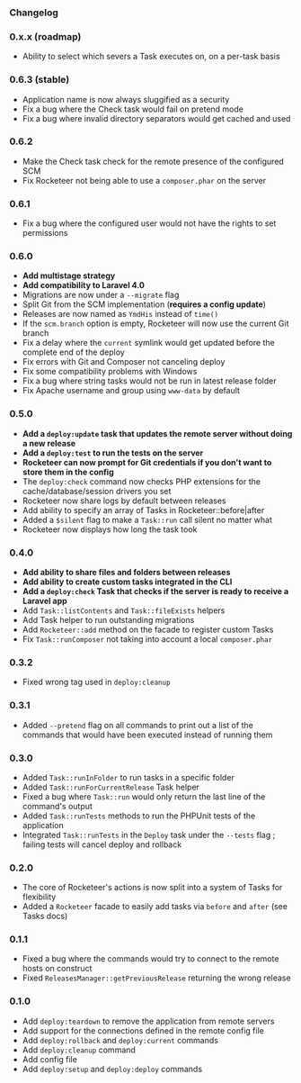 ### Changelog

### 0.x.x (roadmap)

- Ability to select which severs a Task executes on, on a per-task basis

### 0.6.3 (stable)

- Application name is now always sluggified as a security
- Fix a bug where the Check task would fail on pretend mode
- Fix a bug where invalid directory separators would get cached and used

### 0.6.2

- Make the Check task check for the remote presence of the configured SCM
- Fix Rocketeer not being able to use a `composer.phar` on the server

### 0.6.1

- Fix a bug where the configured user would not have the rights to set permissions

### 0.6.0

- **Add multistage strategy**
- **Add compatibility to Laravel 4.0**
- Migrations are now under a `--migrate` flag
- Split Git from the SCM implementation (**requires a config update**)
- Releases are now named as `YmdHis` instead of `time()`
- If the `scm.branch` option is empty, Rocketeer will now use the current Git branch
- Fix a delay where the `current` symlink would get updated before the complete end of the deploy
- Fix errors with Git and Composer not canceling deploy
- Fix some compatibility problems with Windows
- Fix a bug where string tasks would not be run in latest release folder
- Fix Apache username and group using `www-data` by default

### 0.5.0

- **Add a `deploy:update` task that updates the remote server without doing a new release**
- **Add a `deploy:test` to run the tests on the server**
- **Rocketeer can now prompt for Git credentials if you don't want to store them in the config**
- The `deploy:check` command now checks PHP extensions for the cache/database/session drivers you set
- Rocketeer now share logs by default between releases
- Add ability to specify an array of Tasks in Rocketeer::before|after
- Added a `$silent` flag to make a `Task::run` call silent no matter what
- Rocketeer now displays how long the task took

### 0.4.0

- **Add ability to share files and folders between releases**
- **Add ability to create custom tasks integrated in the CLI**
- **Add a `deploy:check` Task that checks if the server is ready to receive a Laravel app**
- Add `Task::listContents` and `Task::fileExists` helpers
- Add Task helper to run outstanding migrations
- Add `Rocketeer::add` method on the facade to register custom Tasks
- Fix `Task::runComposer` not taking into account a local `composer.phar`

### 0.3.2

- Fixed wrong tag used in `deploy:cleanup`

### 0.3.1

- Added `--pretend` flag on all commands to print out a list of the commands that would have been executed instead of running them

### 0.3.0

- Added `Task::runInFolder` to run tasks in a specific folder
- Added `Task::runForCurrentRelease` Task helper
- Fixed a bug where `Task::run` would only return the last line of the command's output
- Added `Task::runTests` methods to run the PHPUnit tests of the application
- Integrated `Task::runTests` in the `Deploy` task under the `--tests` flag ; failing tests will cancel deploy and rollback

### 0.2.0

- The core of Rocketeer's actions is now split into a system of Tasks for flexibility
- Added a `Rocketeer` facade to easily add tasks via `before` and `after` (see Tasks docs)

### 0.1.1

- Fixed a bug where the commands would try to connect to the remote hosts on construct
- Fixed `ReleasesManager::getPreviousRelease` returning the wrong release

### 0.1.0

- Add `deploy:teardown` to remove the application from remote servers
- Add support for the connections defined in the remote config file
- Add `deploy:rollback` and `deploy:current` commands
- Add `deploy:cleanup` command
- Add config file
- Add `deploy:setup` and `deploy:deploy` commands
